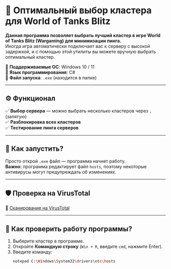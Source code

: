 # 🎯 Оптимальный выбор кластера для World of Tanks Blitz

**Данная программа позволяет выбрать лучший кластер в игре World of Tanks Blitz (Wargaming) для минимизации пинга.**  
Иногда игра автоматически подключает вас к серверу с высокой задержкой, и с помощью этой утилиты вы можете вручную выбрать оптимальный кластер.  

🔹 **Поддерживаемые ОС**: Windows 10 / 11  
🔹 **Язык программирования**: C#  
🔹 **Файл запуска**: `.exe` (находится в папке)  

---

## ⚙️ Функционал  
✅ **Выбор сервера** — можно выбрать несколько кластеров через `,` (запятую)  
✅ **Разблокировка всех кластеров**  
✅ **Тестирование пинга серверов**  

---

## 🚀 Как запустить?  
Просто открой `.exe` файл — программа начнет работу.  
**Важно:** программа редактирует файл `hosts`, поэтому некоторые антивирусы могут предупреждать об изменениях.  

---

## 🛡️ Проверка на VirusTotal  
🔗 [Сканирование на VirusTotal](https://www.virustotal.com/gui/file/39b0a3b6990c24e4fa6a9b6eb2e7ab4049972b37f5d8801452e29f64eed6e633/details)  

---

## 📌 Как проверить работу программы?  
1. Выберите кластер в программе.  
2. Откройте **Командную строку** (`Win + R`, введите `cmd`, нажмите Enter).  
3. Введите команду:  
   ```sh
   notepad C:\Windows\System32\drivers\etc\hosts
